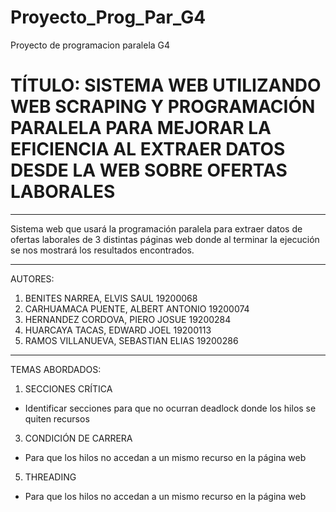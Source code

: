 # Proyecto_Prog_Par_G4
Proyecto de programacion paralela G4

# TÍTULO: SISTEMA WEB UTILIZANDO WEB SCRAPING Y PROGRAMACIÓN PARALELA PARA MEJORAR LA EFICIENCIA AL EXTRAER DATOS DESDE LA WEB SOBRE OFERTAS LABORALES
___
Sistema web que usará la programación paralela para extraer datos de ofertas laborales de 3 distintas páginas web donde al terminar la ejecución se nos mostrará los resultados encontrados.
___

AUTORES: 

1. BENITES NARREA, ELVIS SAUL    	                       19200068
2. CARHUAMACA PUENTE, ALBERT ANTONIO	                     19200074
3. HERNANDEZ CORDOVA, PIERO JOSUE 		                     19200284 
4. HUARCAYA	TACAS, EDWARD JOEL		                       19200113
5. RAMOS VILLANUEVA, SEBASTIAN ELIAS 		                  19200286

___ 

TEMAS ABORDADOS:

1. SECCIONES CRÍTICA 
* Identificar secciones para que no ocurran deadlock donde los hilos se quiten recursos

3. CONDICIÓN DE CARRERA
* Para que los  hilos no accedan a un mismo recurso en la página web

5. THREADING
* Para que los  hilos no accedan a un mismo recurso en la página web
